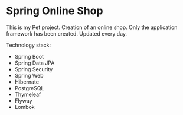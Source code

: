# Spring Online Shop

This is my Pet project. Creation of an online shop.
Only the application framework has been created. 
Updated every day.

Technology stack:
- Spring Boot
- Spring Data JPA
- Spring Security
- Spring Web
- Hibernate
- PostgreSQL
- Thymeleaf
- Flyway
- Lombok